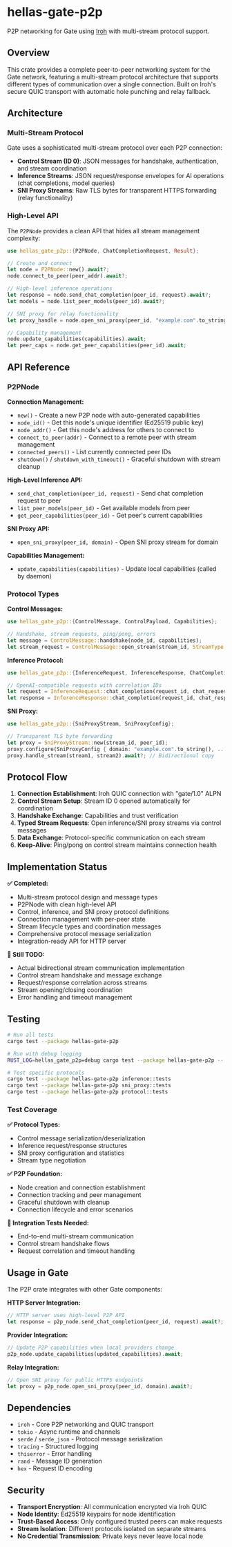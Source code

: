 # hellas-gate-p2p

P2P networking for Gate using [Iroh](https://iroh.computer/) with multi-stream protocol support.

## Overview

This crate provides a complete peer-to-peer networking system for the Gate network, featuring a multi-stream protocol architecture that supports different types of communication over a single connection. Built on Iroh's secure QUIC transport with automatic hole punching and relay fallback.

## Architecture

### Multi-Stream Protocol

Gate uses a sophisticated multi-stream protocol over each P2P connection:

- **Control Stream (ID 0)**: JSON messages for handshake, authentication, and stream coordination
- **Inference Streams**: JSON request/response envelopes for AI operations (chat completions, model queries)
- **SNI Proxy Streams**: Raw TLS bytes for transparent HTTPS forwarding (relay functionality)

### High-Level API

The `P2PNode` provides a clean API that hides all stream management complexity:

```rust
use hellas_gate_p2p::{P2PNode, ChatCompletionRequest, Result};

// Create and connect
let node = P2PNode::new().await?;
node.connect_to_peer(peer_addr).await?;

// High-level inference operations
let response = node.send_chat_completion(peer_id, request).await?;
let models = node.list_peer_models(peer_id).await?;

// SNI proxy for relay functionality
let proxy_handle = node.open_sni_proxy(peer_id, "example.com".to_string()).await?;

// Capability management
node.update_capabilities(capabilities).await;
let peer_caps = node.get_peer_capabilities(peer_id).await;
```

## API Reference

### P2PNode

**Connection Management:**
- `new()` - Create a new P2P node with auto-generated capabilities
- `node_id()` - Get this node's unique identifier (Ed25519 public key)
- `node_addr()` - Get this node's address for others to connect to
- `connect_to_peer(addr)` - Connect to a remote peer with stream management
- `connected_peers()` - List currently connected peer IDs
- `shutdown()` / `shutdown_with_timeout()` - Graceful shutdown with stream cleanup

**High-Level Inference API:**
- `send_chat_completion(peer_id, request)` - Send chat completion request to peer
- `list_peer_models(peer_id)` - Get available models from peer
- `get_peer_capabilities(peer_id)` - Get peer's current capabilities

**SNI Proxy API:**
- `open_sni_proxy(peer_id, domain)` - Open SNI proxy stream for domain

**Capabilities Management:**
- `update_capabilities(capabilities)` - Update local capabilities (called by daemon)

### Protocol Types

**Control Messages:**
```rust
use hellas_gate_p2p::{ControlMessage, ControlPayload, Capabilities};

// Handshake, stream requests, ping/pong, errors
let message = ControlMessage::handshake(node_id, capabilities);
let stream_request = ControlMessage::open_stream(stream_id, StreamType::HttpInference);
```

**Inference Protocol:**
```rust
use hellas_gate_p2p::{InferenceRequest, InferenceResponse, ChatCompletionRequest};

// OpenAI-compatible requests with correlation IDs
let request = InferenceRequest::chat_completion(request_id, chat_request);
let response = InferenceResponse::chat_completion(request_id, chat_response);
```

**SNI Proxy:**
```rust
use hellas_gate_p2p::{SniProxyStream, SniProxyConfig};

// Transparent TLS byte forwarding
let proxy = SniProxyStream::new(stream_id, peer_id);
proxy.configure(SniProxyConfig { domain: "example.com".to_string(), .. });
proxy.handle_stream(stream1, stream2).await?; // Bidirectional copy
```

## Protocol Flow

1. **Connection Establishment**: Iroh QUIC connection with "gate/1.0" ALPN
2. **Control Stream Setup**: Stream ID 0 opened automatically for coordination
3. **Handshake Exchange**: Capabilities and trust verification
4. **Typed Stream Requests**: Open inference/SNI proxy streams via control messages
5. **Data Exchange**: Protocol-specific communication on each stream
6. **Keep-Alive**: Ping/pong on control stream maintains connection health

## Implementation Status

**✅ Completed:**
- Multi-stream protocol design and message types
- P2PNode with clean high-level API
- Control, inference, and SNI proxy protocol definitions
- Connection management with per-peer state
- Stream lifecycle types and coordination messages
- Comprehensive protocol message serialization
- Integration-ready API for HTTP server

**🔄 Still TODO:**
- Actual bidirectional stream communication implementation
- Control stream handshake and message exchange
- Request/response correlation across streams
- Stream opening/closing coordination
- Error handling and timeout management

## Testing

```bash
# Run all tests
cargo test --package hellas-gate-p2p

# Run with debug logging
RUST_LOG=hellas_gate_p2p=debug cargo test --package hellas-gate-p2p -- --nocapture

# Test specific protocols
cargo test --package hellas-gate-p2p inference::tests
cargo test --package hellas-gate-p2p sni_proxy::tests
cargo test --package hellas-gate-p2p protocol::tests
```

### Test Coverage

**✅ Protocol Types:**
- Control message serialization/deserialization
- Inference request/response structures
- SNI proxy configuration and statistics
- Stream type negotiation

**✅ P2P Foundation:**
- Node creation and connection establishment
- Connection tracking and peer management
- Graceful shutdown with cleanup
- Connection lifecycle and error scenarios

**🔄 Integration Tests Needed:**
- End-to-end multi-stream communication
- Control stream handshake flows
- Request correlation and timeout handling

## Usage in Gate

The P2P crate integrates with other Gate components:

**HTTP Server Integration:**
```rust
// HTTP server uses high-level P2P API
let response = p2p_node.send_chat_completion(peer_id, request).await?;
```

**Provider Integration:**
```rust
// Update P2P capabilities when local providers change
p2p_node.update_capabilities(updated_capabilities).await;
```

**Relay Integration:**
```rust
// Open SNI proxy for public HTTPS endpoints
let proxy = p2p_node.open_sni_proxy(peer_id, domain).await?;
```

## Dependencies

- `iroh` - Core P2P networking and QUIC transport
- `tokio` - Async runtime and channels
- `serde` / `serde_json` - Protocol message serialization
- `tracing` - Structured logging
- `thiserror` - Error handling
- `rand` - Message ID generation
- `hex` - Request ID encoding

## Security

- **Transport Encryption**: All communication encrypted via Iroh QUIC
- **Node Identity**: Ed25519 keypairs for node identification
- **Trust-Based Access**: Only configured trusted peers can make requests
- **Stream Isolation**: Different protocols isolated on separate streams
- **No Credential Transmission**: Private keys never leave local node
